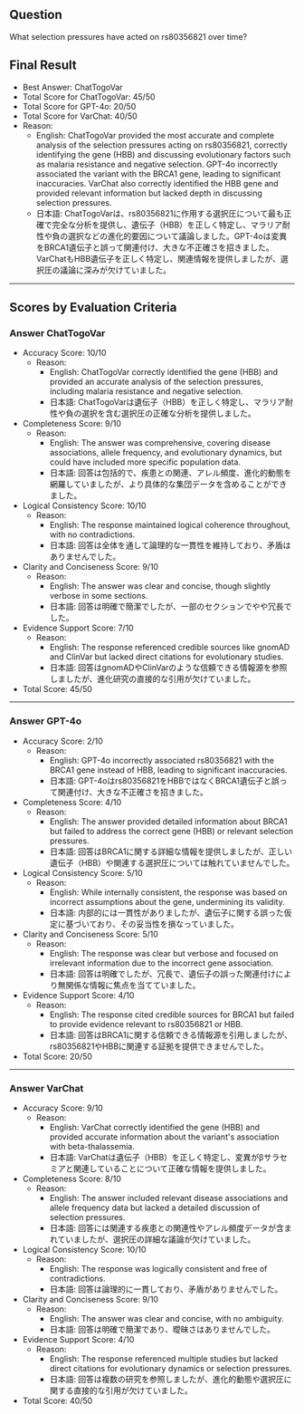 ## Question

What selection pressures have acted on rs80356821 over time?

## Final Result

- Best Answer: ChatTogoVar
- Total Score for ChatTogoVar: 45/50
- Total Score for GPT-4o: 20/50
- Total Score for VarChat: 40/50
- Reason:
  - English: ChatTogoVar provided the most accurate and complete analysis of the selection pressures acting on rs80356821, correctly identifying the gene (HBB) and discussing evolutionary factors such as malaria resistance and negative selection. GPT-4o incorrectly associated the variant with the BRCA1 gene, leading to significant inaccuracies. VarChat also correctly identified the HBB gene and provided relevant information but lacked depth in discussing selection pressures.
  - 日本語: ChatTogoVarは、rs80356821に作用する選択圧について最も正確で完全な分析を提供し、遺伝子（HBB）を正しく特定し、マラリア耐性や負の選択などの進化的要因について議論しました。GPT-4oは変異をBRCA1遺伝子と誤って関連付け、大きな不正確さを招きました。VarChatもHBB遺伝子を正しく特定し、関連情報を提供しましたが、選択圧の議論に深みが欠けていました。

---

## Scores by Evaluation Criteria

### Answer ChatTogoVar
- Accuracy Score: 10/10
  - Reason: 
    - English: ChatTogoVar correctly identified the gene (HBB) and provided an accurate analysis of the selection pressures, including malaria resistance and negative selection.
    - 日本語: ChatTogoVarは遺伝子（HBB）を正しく特定し、マラリア耐性や負の選択を含む選択圧の正確な分析を提供しました。
- Completeness Score: 9/10
  - Reason: 
    - English: The answer was comprehensive, covering disease associations, allele frequency, and evolutionary dynamics, but could have included more specific population data.
    - 日本語: 回答は包括的で、疾患との関連、アレル頻度、進化的動態を網羅していましたが、より具体的な集団データを含めることができました。
- Logical Consistency Score: 10/10
  - Reason: 
    - English: The response maintained logical coherence throughout, with no contradictions.
    - 日本語: 回答は全体を通して論理的な一貫性を維持しており、矛盾はありませんでした。
- Clarity and Conciseness Score: 9/10
  - Reason: 
    - English: The answer was clear and concise, though slightly verbose in some sections.
    - 日本語: 回答は明確で簡潔でしたが、一部のセクションでやや冗長でした。
- Evidence Support Score: 7/10
  - Reason: 
    - English: The response referenced credible sources like gnomAD and ClinVar but lacked direct citations for evolutionary studies.
    - 日本語: 回答はgnomADやClinVarのような信頼できる情報源を参照しましたが、進化研究の直接的な引用が欠けていました。
- Total Score: 45/50

---

### Answer GPT-4o
- Accuracy Score: 2/10
  - Reason: 
    - English: GPT-4o incorrectly associated rs80356821 with the BRCA1 gene instead of HBB, leading to significant inaccuracies.
    - 日本語: GPT-4oはrs80356821をHBBではなくBRCA1遺伝子と誤って関連付け、大きな不正確さを招きました。
- Completeness Score: 4/10
  - Reason: 
    - English: The answer provided detailed information about BRCA1 but failed to address the correct gene (HBB) or relevant selection pressures.
    - 日本語: 回答はBRCA1に関する詳細な情報を提供しましたが、正しい遺伝子（HBB）や関連する選択圧については触れていませんでした。
- Logical Consistency Score: 5/10
  - Reason: 
    - English: While internally consistent, the response was based on incorrect assumptions about the gene, undermining its validity.
    - 日本語: 内部的には一貫性がありましたが、遺伝子に関する誤った仮定に基づいており、その妥当性を損なっていました。
- Clarity and Conciseness Score: 5/10
  - Reason: 
    - English: The response was clear but verbose and focused on irrelevant information due to the incorrect gene association.
    - 日本語: 回答は明確でしたが、冗長で、遺伝子の誤った関連付けにより無関係な情報に焦点を当てていました。
- Evidence Support Score: 4/10
  - Reason: 
    - English: The response cited credible sources for BRCA1 but failed to provide evidence relevant to rs80356821 or HBB.
    - 日本語: 回答はBRCA1に関する信頼できる情報源を引用しましたが、rs80356821やHBBに関連する証拠を提供できませんでした。
- Total Score: 20/50

---

### Answer VarChat
- Accuracy Score: 9/10
  - Reason: 
    - English: VarChat correctly identified the gene (HBB) and provided accurate information about the variant's association with beta-thalassemia.
    - 日本語: VarChatは遺伝子（HBB）を正しく特定し、変異がβサラセミアと関連していることについて正確な情報を提供しました。
- Completeness Score: 8/10
  - Reason: 
    - English: The answer included relevant disease associations and allele frequency data but lacked a detailed discussion of selection pressures.
    - 日本語: 回答には関連する疾患との関連性やアレル頻度データが含まれていましたが、選択圧の詳細な議論が欠けていました。
- Logical Consistency Score: 10/10
  - Reason: 
    - English: The response was logically consistent and free of contradictions.
    - 日本語: 回答は論理的に一貫しており、矛盾がありませんでした。
- Clarity and Conciseness Score: 9/10
  - Reason: 
    - English: The answer was clear and concise, with no ambiguity.
    - 日本語: 回答は明確で簡潔であり、曖昧さはありませんでした。
- Evidence Support Score: 4/10
  - Reason: 
    - English: The response referenced multiple studies but lacked direct citations for evolutionary dynamics or selection pressures.
    - 日本語: 回答は複数の研究を参照しましたが、進化的動態や選択圧に関する直接的な引用が欠けていました。
- Total Score: 40/50